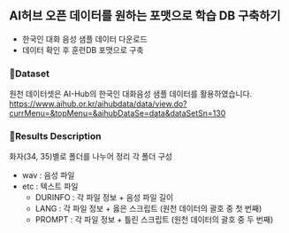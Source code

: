 ## AI허브 오픈 데이터를 원하는 포맷으로 학습 DB 구축하기
- 한국인 대화 음성 샘플 데이터 다운로드
- 데이터 확인 후 훈련DB 포맷으로 구축

### 📁Dataset
원천 데이터셋은 AI-Hub의 한국인 대화음성 샘플 데이터를 활용하였습니다.
https://www.aihub.or.kr/aihubdata/data/view.do?currMenu=&topMenu=&aihubDataSe=data&dataSetSn=130

### 📌Results Description
화자(34, 35)별로 폴더를 나누어 정리
각 폴더 구성
- wav : 음성 파일
- etc : 텍스트 파일
  - DURINFO : 각 파일 정보 + 음성 파일 길이
  - LANG : 각 파일 정보 + 옳은 스크립트 (원천 데이터의 괄호 중 첫 번째)
  - PROMPT : 각 파일 정보 + 틀린 스크립트 (원천 데이터의 괄호 중 두 번째)
